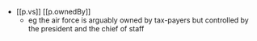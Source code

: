 


- [[p.vs]] [[p.ownedBy]]
  - eg the air force is arguably owned by tax-payers but controlled by the president and the chief of staff
